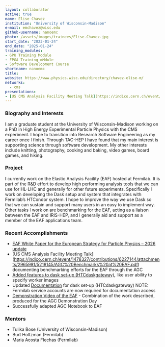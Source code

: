 ```yaml
---
layout: collaborator
active: true
name: Elise Chavez
institution: "University of Wisconsin-Madison"
e-mail: emchavez@wisc.edu
github-username: nanoemc
photo: /assets/images/trainees/Elise-Chavez.jpg
start_date: "2023-01-24"
end_date: "2025-01-24"
training_modules:
- GPU Training Module
- FPGA Training mMdule
- Software Development Course
shortname: nanoemc
title: 
website: https://www.physics.wisc.edu/directory/chavez-elise-m/
networks:
  - cms
presentations:
- [US CMS Analysis Facility Meeting Talk](https://indico.cern.ch/event/1478327/contributions/6227144/attachments/2965981/5218145/AGC%20Benchmarks%20at%20EAF.pdf)
---
```


### Biography and Interests

I am a graduate student at the University of Wisconsin-Madison working on a PhD in High Energy Experimental Particle Physics with the CMS experiment. I hope to transition into Research Software Engineering as my career once I finish. Through TAC-HEP I have found that my main interest is supporting science through software development. My other interests include knitting, photography, cooking and baking, video games, board games, and hiking.

### Project

I currently work on the Elastic Analysis Facility (EAF) hosted at Fermilab. It is part of the R&D effort to develop high performing analysis tools that we can use for HL-LHC and generally for other future experiments. Specifically I work on developing the Dask setup and system that integrates with Fermilab’s HTCondor system. I hope to improve the way we use Dask so that we can sustain and support many users in an easy to implement way. Other tasks I work on are benchmarking for the EAF, acting as a liaison between the EAF and IRIS-HEP, and I generally aid and support as a member of the EAF applications team. 

### Recent Accomplishments
- [EAF White Paper for the European Strategy for Particle Physics – 2026 update](EAF_whitepaper.pdf)
- [US CMS Analysis Facility Meeting Talk] (https://indico.cern.ch/event/1478327/contributions/6227144/attachments/2965981/5218145/AGC%20Benchmarks%20at%20EAF.pdf) documenting benchmarking efforts for the EAF through the AGC
- [Added features to dask set-up (HTCdaskgateway)](https://github.com/mapsacosta/htcdaskgateway), like user ability to specify worker images
- Updated [Documentation](https://eafdocs.fnal.gov/02_batch_dask_cms.html) for dask set-up (HTCdaskgateway) NOTE: Fermilab service accounts are now required for documentation access
- [Demonstration Video of the EAF](https://indico.cern.ch/event/1291680/contributions/5581053/attachments/2714147/4713730/EAF_Demo_Video_with_audio.mp4) - Combination of the work described, produced for the AGC Demonstration Day
- Successfully adapted AGC Notebook to EAF

### Mentors

  * Tulika Bose (University of Wisconsin-Madison)
  * Burt Holtzman (Fermilab)
  * Maria Acosta Flechas (Fermilab)

